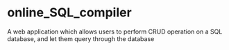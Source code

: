# online_SQL_compiler
A web application which allows users to perform CRUD operation on a SQL database, and let them query through the database
